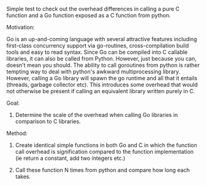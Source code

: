 Simple test to check out the overhead differences in calling a pure C function and a Go function exposed as a C function from python.

Motivation:

Go is an up-and-coming language with several attractive features including first-class concurrency support via go-routines, cross-compilation build tools and easy to read syntax. Since Go can be compiled into C callable libraries, it can also be called from Python. However, just because you can, doesn't mean you should. The ability to call goroutines from python is rather tempting way to deal with python's awkward multiprocessing library. However, calling a Go library will spawn the go runtime and all that it entails (threads, garbage collector etc). This introduces some overhead that would not otherwise be present if calling an equivalent library written purely in C.

Goal:

1. Determine the scale of the overhead when calling Go libraries in comparison to C libraries.

Method:

1. Create identical simple functions in both Go and C in which the function call overhead is signification compared to the function implementation (ie return a constant, add two integers etc.)

2. Call these function N  times from python and compare how long each takes.

